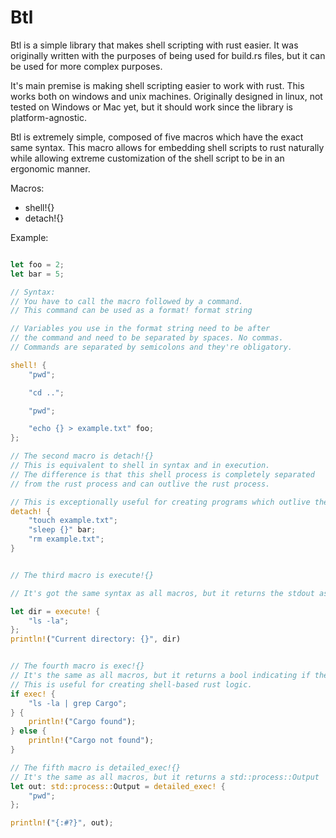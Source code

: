 # Btl

Btl is a simple library that makes shell scripting with rust easier.
It was originally written with the purposes of being used for build.rs files,
but it can be used for more complex purposes.

It's main premise is making shell scripting easier to work with rust.
This works both on windows and unix machines. Originally designed in linux,
not tested on Windows or Mac yet, but it should work since the library is platform-agnostic.

Btl is extremely simple, composed of five macros which have the exact same syntax.
This macro allows for embedding shell scripts to rust naturally while allowing extreme
customization of the shell script to be in an ergonomic manner.

Macros:

- shell!{}
- detach!{}

Example:

```rust

let foo = 2;
let bar = 5;

// Syntax:
// You have to call the macro followed by a command.
// This command can be used as a format! format string

// Variables you use in the format string need to be after
// the command and need to be separated by spaces. No commas.
// Commands are separated by semicolons and they're obligatory.

shell! {
    "pwd";

    "cd ..";

    "pwd";

    "echo {} > example.txt" foo;
};

// The second macro is detach!{}
// This is equivalent to shell in syntax and in execution.
// The difference is that this shell process is completely separated
// from the rust process and can outlive the rust process.

// This is exceptionally useful for creating programs which outlive the main process.
detach! {
    "touch example.txt";
    "sleep {}" bar;
    "rm example.txt";
}


// The third macro is execute!{}

// It's got the same syntax as all macros, but it returns the stdout as a String

let dir = execute! {
    "ls -la";
};
println!("Current directory: {}", dir)


// The fourth macro is exec!{}
// It's the same as all macros, but it returns a bool indicating if the command succeded.
// This is useful for creating shell-based rust logic.
if exec! {
    "ls -la | grep Cargo";
} {
    println!("Cargo found");
} else {
    println!("Cargo not found");
}

// The fifth macro is detailed_exec!{}
// It's the same as all macros, but it returns a std::process::Output
let out: std::process::Output = detailed_exec! {
    "pwd";
};

println!("{:#?}", out);

```
